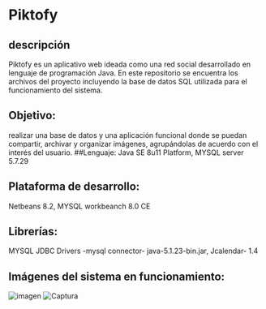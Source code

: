 # Piktofy
## descripción
Piktofy es un aplicativo web ideada como una red social desarrollado en lenguaje de programación Java. En este repositorio se encuentra los archivos del proyecto incluyendo la base de datos SQL utilizada para el funcionamiento del sistema.

## Objetivo:
realizar una base de datos y una aplicación funcional donde se puedan
compartir, archivar y organizar imágenes, agrupándolas de acuerdo con el interés del
usuario.
##Lenguaje:
Java SE 8u11 Platform, MYSQL server 5.7.29
## Plataforma de desarrollo:
Netbeans 8.2, MYSQL workbeanch 8.0 CE
## Librerías:
MYSQL JDBC Drivers -mysql connector- java-5.1.23-bin.jar, Jcalendar- 1.4 
## Imágenes del sistema en funcionamiento: 

![imagen](https://user-images.githubusercontent.com/48070038/111005393-b7444f00-8358-11eb-9256-1067819b636e.png)
![Captura](https://user-images.githubusercontent.com/48070038/111005403-bd3a3000-8358-11eb-852a-28b2e7965028.JPG)


